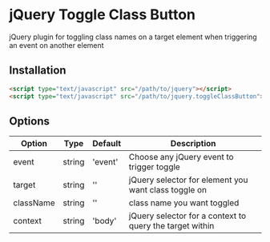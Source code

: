 # jQuery Toggle Class Button

jQuery plugin for toggling class names on a target element when triggering an event on another element

## Installation

```html
<script type="text/javascript" src="/path/to/jquery"></script>
<script type="text/javascript" src="/path/to/jquery.toggleClassButton"></script>
```
## Options

Option | Type | Default | Description
------ | ---- | ------- | -----------
event | string | 'event' | Choose any jQuery event to trigger toggle
target | string | '' | jQuery selector for element you want class toggle on
className | string | '' | class name you want toggled
context | string | 'body' | jQuery selector for a context to query the target within
